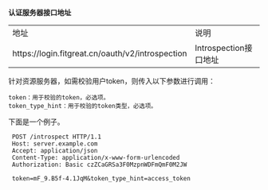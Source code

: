 **认证服务器接口地址**
<table>
    <tr>
        <td>地址</td>
        <td>说明</td>
    </tr>
    <tr>
        <td>https://login.fitgreat.cn/oauth/v2/introspection</td>
        <td>Introspection接口地址</td>
    </tr>
</table>

针对资源服务器，如需校验用户token，则传入以下参数进行调用：

    token：用于校验的token，必选项。
    token_type_hint：用于校验的token类型，必选项。

下面是一个例子。


     POST /introspect HTTP/1.1
     Host: server.example.com
     Accept: application/json
     Content-Type: application/x-www-form-urlencoded
     Authorization: Basic czZCaGRSa3F0MzpnWDFmQmF0M2JW

     token=mF_9.B5f-4.1JqM&token_type_hint=access_token 


